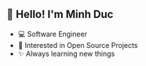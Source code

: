 ## 👋 Hello! I'm Minh Duc
- 💻 Software Engineer
- 🚀 Interested in Open Source Projects
- ✨ Always learning new things
